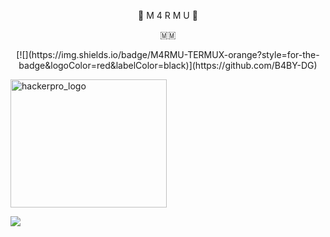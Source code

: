 
 
<p align="center"> 🍁 M 4 R M U 🍁</p>
<p align="center"> 🇲🇲 </p>

<p align="center">
[![](https://img.shields.io/badge/M4RMU-TERMUX-orange?style=for-the-badge&logoColor=red&labelColor=black)](https://github.com/B4BY-DG)</p> 
              
<img src="IMG_20211229_173621.jpg" alt="hackerpro_logo" height="205" width="250"> 



[![](https://img.shields.io/badge/GitHub-B4BY_DG-pink?style=for-the-badge&logoColor=red&labelColor=blue)](https://github.com/B4BY-DG) 


<!---
B4BY-DG/B4BY-DG is a ✨ special ✨ repository because its `README.md` (this file) appears on your GitHub profile.
You can click the Preview link to take a look at your changes.
--->
